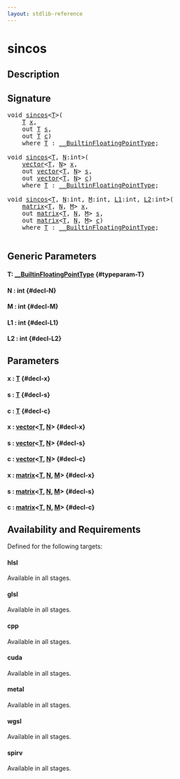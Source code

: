```yaml
---
layout: stdlib-reference
---
```


# sincos

## Description





## Signature 

<pre>
<span class="code_keyword">void</span> <a href="/stdlib-reference/global-decls/sincos">sincos</a>&lt;<a href="/stdlib-reference/global-decls/sincos#typeparam-T" class="code_type">T</a>&gt;(
    <a href="/stdlib-reference/global-decls/sincos#typeparam-T" class="code_type">T</a> <a href="/stdlib-reference/global-decls/sincos#decl-x" class="code_param">x</a>,
    <span class="code_keyword">out</span> <a href="/stdlib-reference/global-decls/sincos#typeparam-T" class="code_type">T</a> <a href="/stdlib-reference/global-decls/sincos#decl-s" class="code_param">s</a>,
    <span class="code_keyword">out</span> <a href="/stdlib-reference/global-decls/sincos#typeparam-T" class="code_type">T</a> <a href="/stdlib-reference/global-decls/sincos#decl-c" class="code_param">c</a>)
    <span class='code_keyword'>where</span> <a href="/stdlib-reference/global-decls/sincos#typeparam-T" class="code_type">T</a> : <a href="/stdlib-reference/interfaces/BuiltinFloatingPointType/index" class="code_type">__BuiltinFloatingPointType</a>;

<span class="code_keyword">void</span> <a href="/stdlib-reference/global-decls/sincos">sincos</a>&lt;<a href="/stdlib-reference/global-decls/sincos#typeparam-T" class="code_type">T</a>, <a href="/stdlib-reference/global-decls/sincos#decl-N" class="code_var">N</a>:<span class="code_keyword">int</span>&gt;(
    <a href="/stdlib-reference/types/vector/index" class="code_type">vector</a>&lt;<a href="/stdlib-reference/global-decls/sincos#typeparam-T" class="code_type">T</a>, <a href="/stdlib-reference/global-decls/sincos#decl-N" class="code_var">N</a>&gt; <a href="/stdlib-reference/global-decls/sincos#decl-x" class="code_param">x</a>,
    <span class="code_keyword">out</span> <a href="/stdlib-reference/types/vector/index" class="code_type">vector</a>&lt;<a href="/stdlib-reference/global-decls/sincos#typeparam-T" class="code_type">T</a>, <a href="/stdlib-reference/global-decls/sincos#decl-N" class="code_var">N</a>&gt; <a href="/stdlib-reference/global-decls/sincos#decl-s" class="code_param">s</a>,
    <span class="code_keyword">out</span> <a href="/stdlib-reference/types/vector/index" class="code_type">vector</a>&lt;<a href="/stdlib-reference/global-decls/sincos#typeparam-T" class="code_type">T</a>, <a href="/stdlib-reference/global-decls/sincos#decl-N" class="code_var">N</a>&gt; <a href="/stdlib-reference/global-decls/sincos#decl-c" class="code_param">c</a>)
    <span class='code_keyword'>where</span> <a href="/stdlib-reference/global-decls/sincos#typeparam-T" class="code_type">T</a> : <a href="/stdlib-reference/interfaces/BuiltinFloatingPointType/index" class="code_type">__BuiltinFloatingPointType</a>;

<span class="code_keyword">void</span> <a href="/stdlib-reference/global-decls/sincos">sincos</a>&lt;<a href="/stdlib-reference/global-decls/sincos#typeparam-T" class="code_type">T</a>, <a href="/stdlib-reference/global-decls/sincos#decl-N" class="code_var">N</a>:<span class="code_keyword">int</span>, <a href="/stdlib-reference/global-decls/sincos#decl-M" class="code_var">M</a>:<span class="code_keyword">int</span>, <a href="/stdlib-reference/global-decls/sincos#decl-L1" class="code_var">L1</a>:<span class="code_keyword">int</span>, <a href="/stdlib-reference/global-decls/sincos#decl-L2" class="code_var">L2</a>:<span class="code_keyword">int</span>&gt;(
    <a href="/stdlib-reference/types/matrix/index" class="code_type">matrix</a>&lt;<a href="/stdlib-reference/global-decls/sincos#typeparam-T" class="code_type">T</a>, <a href="/stdlib-reference/global-decls/sincos#decl-N" class="code_var">N</a>, <a href="/stdlib-reference/global-decls/sincos#decl-M" class="code_var">M</a>&gt; <a href="/stdlib-reference/global-decls/sincos#decl-x" class="code_param">x</a>,
    <span class="code_keyword">out</span> <a href="/stdlib-reference/types/matrix/index" class="code_type">matrix</a>&lt;<a href="/stdlib-reference/global-decls/sincos#typeparam-T" class="code_type">T</a>, <a href="/stdlib-reference/global-decls/sincos#decl-N" class="code_var">N</a>, <a href="/stdlib-reference/global-decls/sincos#decl-M" class="code_var">M</a>&gt; <a href="/stdlib-reference/global-decls/sincos#decl-s" class="code_param">s</a>,
    <span class="code_keyword">out</span> <a href="/stdlib-reference/types/matrix/index" class="code_type">matrix</a>&lt;<a href="/stdlib-reference/global-decls/sincos#typeparam-T" class="code_type">T</a>, <a href="/stdlib-reference/global-decls/sincos#decl-N" class="code_var">N</a>, <a href="/stdlib-reference/global-decls/sincos#decl-M" class="code_var">M</a>&gt; <a href="/stdlib-reference/global-decls/sincos#decl-c" class="code_param">c</a>)
    <span class='code_keyword'>where</span> <a href="/stdlib-reference/global-decls/sincos#typeparam-T" class="code_type">T</a> : <a href="/stdlib-reference/interfaces/BuiltinFloatingPointType/index" class="code_type">__BuiltinFloatingPointType</a>;

</pre>

## Generic Parameters

#### T: [\_\_BuiltinFloatingPointType](/stdlib-reference/interfaces/BuiltinFloatingPointType/index) {#typeparam-T}
#### N  : int {#decl-N}
#### M  : int {#decl-M}
#### L1  : int {#decl-L1}
#### L2  : int {#decl-L2}

## Parameters

#### x  : [T](/stdlib-reference/global-decls/sincos#typeparam-T) {#decl-x}
#### s  : [T](/stdlib-reference/global-decls/sincos#typeparam-T) {#decl-s}
#### c  : [T](/stdlib-reference/global-decls/sincos#typeparam-T) {#decl-c}
#### x  : [vector](/stdlib-reference/types/vector/index)\<[T](/stdlib-reference/types/vector/index#typeparam-T), [N](/stdlib-reference/types/vector/index#decl-N)\> {#decl-x}
#### s  : [vector](/stdlib-reference/types/vector/index)\<[T](/stdlib-reference/types/vector/index#typeparam-T), [N](/stdlib-reference/types/vector/index#decl-N)\> {#decl-s}
#### c  : [vector](/stdlib-reference/types/vector/index)\<[T](/stdlib-reference/types/vector/index#typeparam-T), [N](/stdlib-reference/types/vector/index#decl-N)\> {#decl-c}
#### x  : [matrix](/stdlib-reference/types/matrix/index)\<[T](/stdlib-reference/types/matrix/T), [N](/stdlib-reference/types/matrix/index#decl-N), [M](/stdlib-reference/types/matrix/index#decl-M)\> {#decl-x}
#### s  : [matrix](/stdlib-reference/types/matrix/index)\<[T](/stdlib-reference/types/matrix/T), [N](/stdlib-reference/types/matrix/index#decl-N), [M](/stdlib-reference/types/matrix/index#decl-M)\> {#decl-s}
#### c  : [matrix](/stdlib-reference/types/matrix/index)\<[T](/stdlib-reference/types/matrix/T), [N](/stdlib-reference/types/matrix/index#decl-N), [M](/stdlib-reference/types/matrix/index#decl-M)\> {#decl-c}

## Availability and Requirements

Defined for the following targets:

#### hlsl
Available in all stages.

#### glsl
Available in all stages.

#### cpp
Available in all stages.

#### cuda
Available in all stages.

#### metal
Available in all stages.

#### wgsl
Available in all stages.

#### spirv
Available in all stages.



